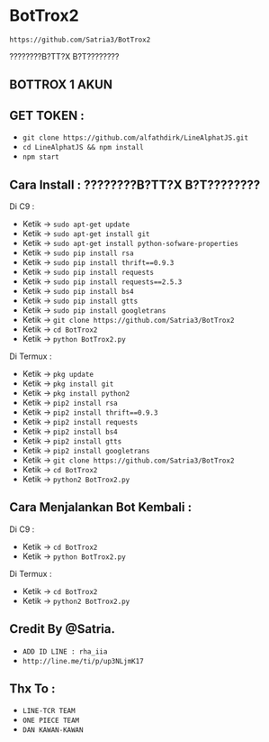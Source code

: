# BotTrox2
`https://github.com/Satria3/BotTrox2`

????????B?TT?X B?T????????

BOTTROX 1 AKUN
------
GET TOKEN :
------
- `git clone https://github.com/alfathdirk/LineAlphatJS.git`
- `cd LineAlphatJS && npm install`
- `npm start`

Cara Install : ????????B?TT?X B?T????????
------

Di C9 :
- Ketik -> `sudo apt-get update`
- Ketik -> `sudo apt-get install git`
- Ketik -> `sudo apt-get install python-sofware-properties`
- Ketik -> `sudo pip install rsa`
- Ketik -> `sudo pip install thrift==0.9.3`
- Ketik -> `sudo pip install requests`
- Ketik -> `sudo pip install requests==2.5.3`
- Ketik -> `sudo pip install bs4`
- Ketik -> `sudo pip install gtts`
- Ketik -> `sudo pip install googletrans`
- Ketik -> `git clone https://github.com/Satria3/BotTrox2`
- Ketik -> `cd BotTrox2`
- Ketik -> `python BotTrox2.py`

Di Termux :

- Ketik -> `pkg update`
- Ketik -> `pkg install git`
- Ketik -> `pkg install python2`
- Ketik -> `pip2 install rsa`
- Ketik -> `pip2 install thrift==0.9.3`
- Ketik -> `pip2 install requests`
- Ketik -> `pip2 install bs4`
- Ketik -> `pip2 install gtts`
- Ketik -> `pip2 install googletrans`
- Ketik -> `git clone https://github.com/Satria3/BotTrox2`
- Ketik -> `cd BotTrox2`
- Ketik -> `python2 BotTrox2.py`

Cara Menjalankan Bot Kembali :
------
Di C9 :
- Ketik -> `cd BotTrox2`
- Ketik -> `python BotTrox2.py`

Di Termux :
- Ketik -> `cd BotTrox2`
- Ketik -> `python2 BotTrox2.py`


Credit By @Satria.
------
- `ADD ID LINE : rha_iia`
- `http://line.me/ti/p/up3NLjmK17`

Thx To :
------
- `LINE-TCR TEAM`
- `ONE PIECE TEAM`
- `DAN KAWAN-KAWAN`
